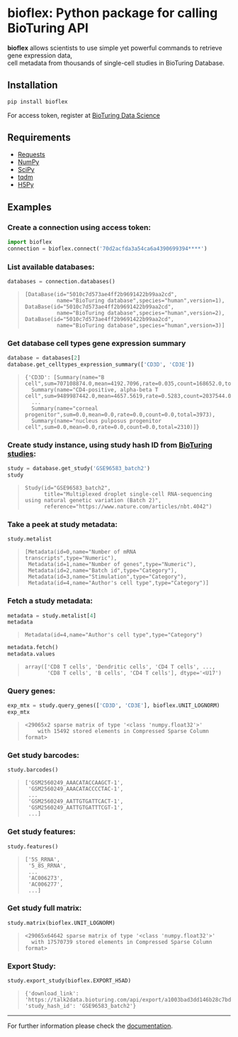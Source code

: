 # bioflex: Python package for calling BioTuring API

**bioflex** allows scientists to use simple yet powerful commands to retrieve gene expression data,<br>
cell metadata from thousands of single-cell studies in BioTuring Database.

## Installation

```sh
pip install bioflex
```

For access token, register at [BioTuring Data Science](https://datascience.bioturing.com)

## Requirements

- [Requests](https://requests.readthedocs.io/)
- [NumPy](https://www.numpy.org)
- [SciPy](https://scipy.org/)
- [tqdm](https://tqdm.github.io/)
- [H5Py](https://www.h5py.org/)

## Examples

### Create a connection using access token:

```python
import bioflex
connection = bioflex.connect('70d2acfda3a54ca6a4390699394****')
```

### List available databases:

```python
databases = connection.databases()
```
>```
> [DataBase(id="5010c7d573ae4ff2b9691422b99aa2cd",
>           name="BioTuring database",species="human",version=1),
> DataBase(id="5010c7d573ae4ff2b9691422b99aa2cd",
>           name="BioTuring database",species="human",version=2),
> DataBase(id="5010c7d573ae4ff2b9691422b99aa2cd",
>           name="BioTuring database",species="human",version=3)]

### Get database cell types gene expression summary

```python
database = databases[2]
database.get_celltypes_expression_summary(['CD3D', 'CD3E'])
```
>```
> {'CD3D': [Summary(name="B cell",sum=707108874.0,mean=4192.7096,rate=0.035,count=168652.0,total=4812967),
> 	Summary(name="CD4-positive, alpha-beta T cell",sum=9489987442.0,mean=4657.5619,rate=0.5283,count=2037544.0,total=3856590),
> 	...
> 	Summary(name="corneal progenitor",sum=0.0,mean=0.0,rate=0.0,count=0.0,total=3973),
> 	Summary(name="nucleus pulposus progenitor cell",sum=0.0,mean=0.0,rate=0.0,count=0.0,total=2310)]}


### Create study instance, using study hash ID from [BioTuring studies](https://talk2data.bioturing.com/studies/):

```python
study = database.get_study('GSE96583_batch2')
study
```
>```
> Study(id="GSE96583_batch2",
>       title="Multiplexed droplet single-cell RNA-sequencing using natural genetic variation (Batch 2)",
>       reference="https://www.nature.com/articles/nbt.4042")

### Take a peek at study metadata:

```python
study.metalist
```
>```
> [Metadata(id=0,name="Number of mRNA transcripts",type="Numeric"),
>  Metadata(id=1,name="Number of genes",type="Numeric"),
>  Metadata(id=2,name="Batch id",type="Category"),
>  Metadata(id=3,name="Stimulation",type="Category"),
>  Metadata(id=4,name="Author's cell type",type="Category")]

### Fetch a study metadata:

```python
metadata = study.metalist[4]
metadata
```
>```
>Metadata(id=4,name="Author's cell type",type="Category")
```python
metadata.fetch()
metadata.values
```
>```
> array(['CD8 T cells', 'Dendritic cells', 'CD4 T cells', ...,
>        'CD8 T cells', 'B cells', 'CD4 T cells'], dtype='<U17')

### Query genes:

```python
exp_mtx = study.query_genes(['CD3D', 'CD3E'], bioflex.UNIT_LOGNORM)
exp_mtx
```
>```
> <29065x2 sparse matrix of type '<class 'numpy.float32'>'
>     with 15492 stored elements in Compressed Sparse Column format>

### Get study barcodes:

```python
study.barcodes()
```
>```
> ['GSM2560249_AAACATACCAAGCT-1',
>  'GSM2560249_AAACATACCCCTAC-1',
>  ...
>  'GSM2560249_AATTGTGATTCACT-1',
>  'GSM2560249_AATTGTGATTTCGT-1',
>  ...]

### Get study features:

```python
study.features()
```
>```
> ['5S_RRNA',
>  '5_8S_RRNA',
>  ...
>  'AC006273',
>  'AC006277',
>  ...]

### Get study full matrix:

```python
study.matrix(bioflex.UNIT_LOGNORM)
```
>```
> <29065x64642 sparse matrix of type '<class 'numpy.float32'>'
> 	with 17570739 stored elements in Compressed Sparse Column format>

### Export Study:

```python
study.export_study(bioflex.EXPORT_H5AD)
```
>```
>{'download_link': 'https://talk2data.bioturing.com/api/export/a1003bad3dd146b28c7bda913a2fc3f0',
> 'study_hash_id': 'GSE96583_batch2'}

----
For further information please check the [documentation](https://datascience.bioturing.com/).
